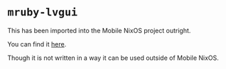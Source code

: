 `mruby-lvgui`
=============

This has been imported into the Mobile NixOS project outright.

You can find it [here](https://github.com/NixOS/mobile-nixos/tree/master/boot/lib/lvgui).

Though it is not written in a way it can be used outside of Mobile NixOS.

